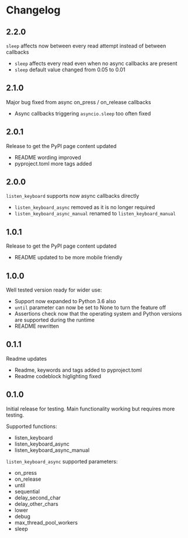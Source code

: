 # Changelog

## 2.2.0

`sleep` affects now between every read attempt instead of between callbacks

- `sleep` affects every read even when no async callbacks are present
- `sleep` default value changed from 0.05 to 0.01

## 2.1.0

Major bug fixed from async on_press / on_release callbacks

- Async callbacks triggering `asyncio.sleep` too often fixed

## 2.0.1

Release to get the PyPI page content updated

- README wording improved
- pyproject.toml more tags added

## 2.0.0

`listen_keyboard` supports now async callbacks directly

- `listen_keyboard_async` removed as it is no longer required
- `listen_keyboard_async_manual` renamed to `listen_keyboard_manual`

## 1.0.1

Release to get the PyPI page content updated

- README updated to be more mobile friendly

## 1.0.0

Well tested version ready for wider use:

- Support now expanded to Python 3.6 also
- `until` parameter can now be set to None to turn the feature off
- Assertions check now that the operating system and Python versions
  are supported during the runtime
- README rewritten

## 0.1.1

Readme updates

- Readme, keywords and tags added to pyproject.toml
- Readme codeblock higlighting fixed

## 0.1.0

Initial release for testing. Main functionality working but requires more testing.

Supported functions:

- listen_keyboard
- listen_keyboard_async
- listen_keyboard_async_manual

`listen_keyboard_async` supported parameters:

- on_press
- on_release
- until
- sequential
- delay_second_char
- delay_other_chars
- lower
- debug
- max_thread_pool_workers
- sleep